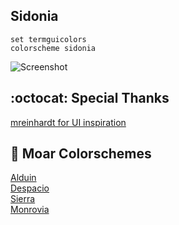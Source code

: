 Sidonia
------
```VimL
set termguicolors
colorscheme sidonia
```
![Screenshot](https://cloud.githubusercontent.com/assets/11221489/24350001/841ddca0-1295-11e7-8a96-d201d2825d24.png)

:octocat: Special Thanks
-----------------
[mreinhardt for UI inspiration](https://github.com/mreinhardt)

:octopus: Moar Colorschemes
-------
[Alduin](https://github.com/AlessandroYorba/Alduin)<br>
[Despacio](https://github.com/AlessandroYorba/Despacio)<br>
[Sierra](https://github.com/AlessandroYorba/Sierra)<br>
[Monrovia](https://github.com/AlessandroYorba/Monrovia)
